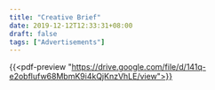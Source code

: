 ```yaml
---
title: "Creative Brief"
date: 2019-12-12T12:33:31+08:00
draft: false
tags: ["Advertisements"]
---
```


{{<pdf-preview "https://drive.google.com/file/d/141q-e2obflufw68MbmK9i4kQjKnzVhLE/view">}}

